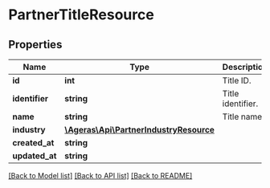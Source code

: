 # PartnerTitleResource

## Properties
Name | Type | Description | Notes
------------ | ------------- | ------------- | -------------
**id** | **int** | Title ID. | [optional] 
**identifier** | **string** | Title identifier. | [optional] 
**name** | **string** | Title name. | [optional] 
**industry** | [**\Ageras\Api\PartnerIndustryResource**](PartnerIndustryResource.md) |  | [optional] 
**created_at** | **string** |  | [optional] 
**updated_at** | **string** |  | [optional] 

[[Back to Model list]](../README.md#documentation-for-models) [[Back to API list]](../README.md#documentation-for-api-endpoints) [[Back to README]](../README.md)


